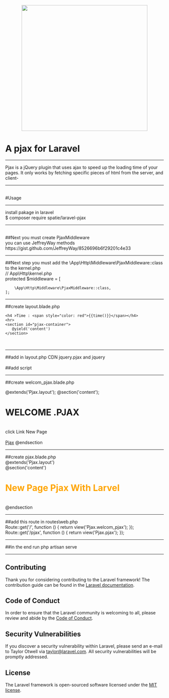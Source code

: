 <p align="center"><a href="https://laravel.com" target="_blank"><img src="https://raw.githubusercontent.com/laravel/art/master/logo-lockup/5%20SVG/2%20CMYK/1%20Full%20Color/laravel-logolockup-cmyk-red.svg" width="400"></a></p>

<h1>A pjax  for Laravel</h1>
<hr>
<p>Pjax is a jQuery plugin that uses ajax to speed up the loading time of your pages. It only works by fetching specific pieces of html from the server, and client-
<hr>
<br>
#Usage
<hr>
<span>install pakage in laravel</span>
<br>
<span>$ composer require spatie/laravel-pjax</span> 
<hr>
<br>
##Next you must create PjaxMiddleware
<br>
you can use JeffreyWay methods
<br>
https://gist.github.com/JeffreyWay/8526696b6f29201c4e33

<hr>
##Next step you must add the \App\Http\Middleware\PjaxMiddleware::class to the kernel.php
<br>
//  App\Http\kernel.php
<br>
  protected $middleware = [
 
        \App\Http\Middleware\PjaxMiddleware::class,
    ];
<hr>
    ##create layout.blade.php
    <br>

    <h4 >Time : <span style="color: red">{{time()}}</span></h4>
    <hr>
    <section id="pjax-container">
       @yield('content')
    </section>


    
<br>
    <hr>
##add in layout.php CDN jquery.pjax and jquery
<br>


 <script src="https://cdnjs.cloudflare.com/ajax/libs/jquery/3.6.0/jquery.min.js"  crossorigin="anonymous" referrerpolicy="no-referrer"></script>
 <script src="https://cdnjs.cloudflare.com/ajax/libs/jquery.pjax/2.0.1/jquery.pjax.min.js"  crossorigin="anonymous" referrerpolicy="no-referrer"></script>

<br>
##add script
<br>
<script>
 $(document).pjax('a','#pjax-container');   
</script>
<hr>
##create welcom_pjax.blade.php
<br>

@extends('Pjax.layout');
@section('content');
<h1>WELCOME .PJAX</h1>
<br>
<span>click Link New Page</span>
<br><br>
<a href="/pjax">Pjax</a>
@endsection


<hr>
##create pjax.blade.php
<br>
@extends('Pjax.layout')
<br>
@section('content')
<br>
<div>
   <h1 style="color:orange">New Page Pjax With Larvel</h1>
</div>
<br>
@endsection
<hr>
##add this route in routes\web.php
<br>
Route::get('/', function () {
    return view('Pjax.welcom_pjax');
});
<br>
Route::get('/pjax', function () {
    return view('Pjax.pjax');
});

<hr>
##in the end run php artisan serve
<hr>

## Contributing

Thank you for considering contributing to the Laravel framework! The contribution guide can be found in the [Laravel documentation](https://laravel.com/docs/contributions).

## Code of Conduct

In order to ensure that the Laravel community is welcoming to all, please review and abide by the [Code of Conduct](https://laravel.com/docs/contributions#code-of-conduct).

## Security Vulnerabilities

If you discover a security vulnerability within Laravel, please send an e-mail to Taylor Otwell via [taylor@laravel.com](mailto:taylor@laravel.com). All security vulnerabilities will be promptly addressed.

## License

The Laravel framework is open-sourced software licensed under the [MIT license](https://opensource.org/licenses/MIT).
